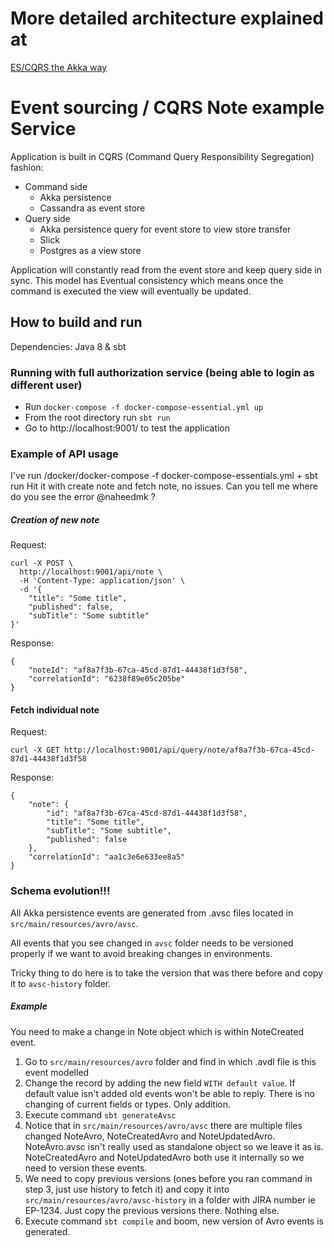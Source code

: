 # More detailed architecture explained at

 
 [ES/CQRS the Akka way](https://medium.com/@reeebuuk/es-cqrs-the-akka-way-abbb3ffb89a1) 

# Event sourcing / CQRS Note example Service

Application is built in CQRS (Command Query Responsibility Segregation) fashion:
- Command side
    - Akka persistence
    - Cassandra as event store
- Query side
    - Akka persistence query for event store to view store transfer
    - Slick
    - Postgres as a view store

Application will constantly read from the event store and keep query side in sync. This model has Eventual consistency which means once the command is executed the view will eventually be updated. 

## How to build and run

Dependencies: Java 8 & sbt

### Running with full authorization service (being able to login as different user)

- Run `docker-compose -f docker-compose-essential.yml up`
- From the root directory run `sbt run`
- Go to http://localhost:9001/ to test the application

### Example of API usage

I've run /docker/docker-compose -f docker-compose-essentials.yml + sbt run
Hit it with create note and fetch note, no issues. Can you tell me where do you see the error @naheedmk ?

##### Creation of new note
Request:

    curl -X POST \
      http://localhost:9001/api/note \
      -H 'Content-Type: application/json' \
      -d '{
    	"title": "Some title",
    	"published": false,
    	"subTitle": "Some subtitle"
    }'

Response:

    {
        "noteId": "af8a7f3b-67ca-45cd-87d1-44438f1d3f58",
        "correlationId": "6238f89e05c205be"
    }

#### Fetch individual note
Request:

    curl -X GET http://localhost:9001/api/query/note/af8a7f3b-67ca-45cd-87d1-44438f1d3f58

Response:

    {
        "note": {
            "id": "af8a7f3b-67ca-45cd-87d1-44438f1d3f58",
            "title": "Some title",
            "subTitle": "Some subtitle",
            "published": false
        },
        "correlationId": "aa1c3e6e633ee8a5"
    }


### Schema evolution!!!

All Akka persistence events are generated from .avsc files located in `src/main/resources/avro/avsc`. 

All events that you see changed in `avsc` folder needs to be versioned properly if we want to avoid breaking changes in environments.

Tricky thing to do here is to take the version that was there before and copy it to `avsc-history` folder.

##### Example

You need to make a change in Note object which is within NoteCreated event. 

1. Go to `src/main/resources/avro` folder and find in which .avdl file is this event modelled 
2. Change the record by adding the new field `WITH default value`. If default value isn't added old events won't be able to reply. There is no changing of current fields or types. Only addition.
3. Execute command `sbt generateAvsc`
4. Notice that in `src/main/resources/avro/avsc` there are multiple files changed NoteAvro, NoteCreatedAvro and NoteUpdatedAvro. NoteAvro.avsc isn't really used as standalone object so we leave it as is. NoteCreatedAvro and NoteUpdatedAvro both use it internally so we need to version these events.
5. We need to copy previous versions (ones before you ran command in step 3, just use history to fetch it) and copy it into `src/main/resources/avro/avsc-history` in a folder with JIRA number ie EP-1234. Just copy the previous versions there. Nothing else.
6. Execute command `sbt compile` and boom, new version of Avro events is generated.
